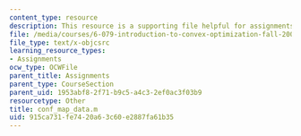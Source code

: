 ```yaml
---
content_type: resource
description: This resource is a supporting file helpful for assignments.
file: /media/courses/6-079-introduction-to-convex-optimization-fall-2009/915ca731fe7420a63c60e2887fa61b35_conf_map_data.m
file_type: text/x-objcsrc
learning_resource_types:
- Assignments
ocw_type: OCWFile
parent_title: Assignments
parent_type: CourseSection
parent_uid: 1953abf8-2f71-b9c5-a4c3-2ef0ac3f03b9
resourcetype: Other
title: conf_map_data.m
uid: 915ca731-fe74-20a6-3c60-e2887fa61b35
---
```

